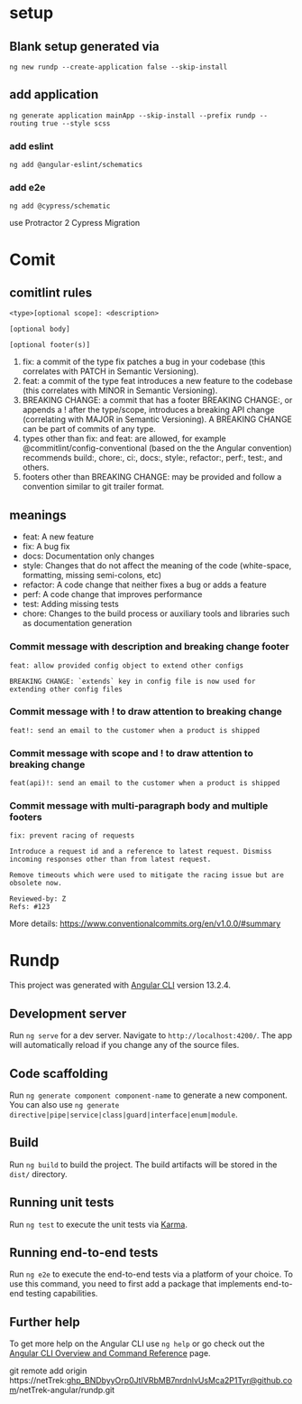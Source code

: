 # setup

## Blank setup generated via
````ng new rundp --create-application false --skip-install````

## add application
````ng generate application mainApp --skip-install --prefix rundp --routing true --style scss````

### add eslint 
``ng add @angular-eslint/schematics``

### add e2e 
``ng add @cypress/schematic``

use Protractor 2 Cypress Migration

# Comit
## comitlint rules

````
<type>[optional scope]: <description>

[optional body]

[optional footer(s)]
````

1. fix: a commit of the type fix patches a bug in your codebase (this correlates with PATCH in Semantic Versioning).
2. feat: a commit of the type feat introduces a new feature to the codebase (this correlates with MINOR in Semantic Versioning).
3. BREAKING CHANGE: a commit that has a footer BREAKING CHANGE:, or appends a ! after the type/scope, introduces a breaking API change (correlating with MAJOR in Semantic Versioning). A BREAKING CHANGE can be part of commits of any type.
4. types other than fix: and feat: are allowed, for example @commitlint/config-conventional (based on the the Angular convention) recommends build:, chore:, ci:, docs:, style:, refactor:, perf:, test:, and others.
5. footers other than BREAKING CHANGE: <description> may be provided and follow a convention similar to git trailer format.

## meanings
- feat: A new feature
- fix: A bug fix
- docs: Documentation only changes
- style: Changes that do not affect the meaning of the code (white-space, formatting, missing semi-colons, etc)
- refactor: A code change that neither fixes a bug or adds a feature
- perf: A code change that improves performance
- test: Adding missing tests
- chore: Changes to the build process or auxiliary tools and libraries such as documentation generation

### Commit message with description and breaking change footer
````
feat: allow provided config object to extend other configs

BREAKING CHANGE: `extends` key in config file is now used for extending other config files
````

### Commit message with ! to draw attention to breaking change
````
feat!: send an email to the customer when a product is shipped
````

### Commit message with scope and ! to draw attention to breaking change
````
feat(api)!: send an email to the customer when a product is shipped
````

### Commit message with multi-paragraph body and multiple footers
````
fix: prevent racing of requests

Introduce a request id and a reference to latest request. Dismiss
incoming responses other than from latest request.

Remove timeouts which were used to mitigate the racing issue but are
obsolete now.

Reviewed-by: Z
Refs: #123
````

More details: https://www.conventionalcommits.org/en/v1.0.0/#summary

# Rundp

This project was generated with [Angular CLI](https://github.com/angular/angular-cli) version 13.2.4.

## Development server

Run `ng serve` for a dev server. Navigate to `http://localhost:4200/`. The app will automatically reload if you change any of the source files.

## Code scaffolding

Run `ng generate component component-name` to generate a new component. You can also use `ng generate directive|pipe|service|class|guard|interface|enum|module`.

## Build

Run `ng build` to build the project. The build artifacts will be stored in the `dist/` directory.

## Running unit tests

Run `ng test` to execute the unit tests via [Karma](https://karma-runner.github.io).

## Running end-to-end tests

Run `ng e2e` to execute the end-to-end tests via a platform of your choice. To use this command, you need to first add a package that implements end-to-end testing capabilities.

## Further help

To get more help on the Angular CLI use `ng help` or go check out the [Angular CLI Overview and Command Reference](https://angular.io/cli) page.

git remote add origin https://netTrek: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@github.com/netTrek-angular/rundp.git

